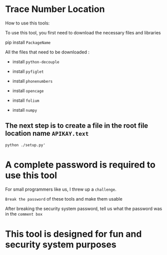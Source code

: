 # Trace Number Location
How to use this tools:

To use this tool, you first need to download the necessary files and libraries


pip install `PackageName`


All the files that need to be downloaded :

- install `python-decouple`

- install `pyfiglet`

- install `phonenumbers`

- install `opencage`

- install `folium`

- install `numpy`

 ## The next step is to create a file in the root file location name `APIKAY.text`
 
```
python ./setup.py'
```


# A complete password is required to use this tool
For small programmers like us, I threw up a `challenge`.

`Break the password` of these tools and make them usable

After breaking the security system password, tell us what the password was in the `comment box`




# This tool is designed for fun and security system purposes

